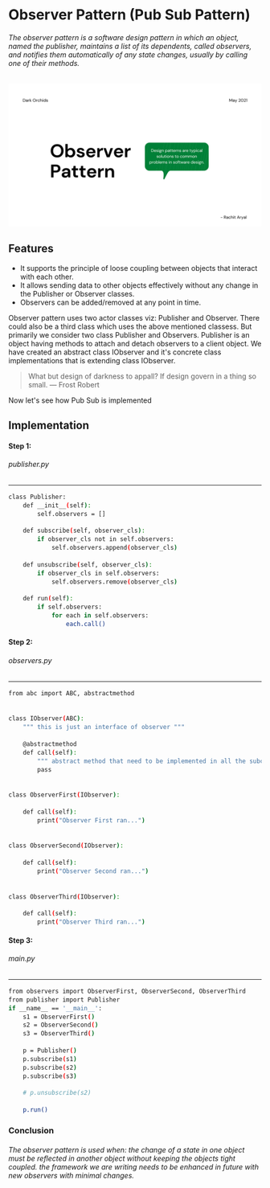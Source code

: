 # Observer Pattern (Pub Sub Pattern)

###### The observer pattern is a software design pattern in which an object, named the publisher, maintains a list of its dependents, called observers, and notifies them automatically of any state changes, usually by calling one of their methods.

![](https://raw.githubusercontent.com/rachitaryal/python_designs/master/images/present/2.png)

## Features

- It supports the principle of loose coupling between objects that interact with each other.
- It allows sending data to other objects effectively without any change in the Publisher or Observer classes.
- Observers can be added/removed at any point in time.

Observer pattern uses two actor classes viz: Publisher and Observer. There could also be a third class which uses the above mentioned classess. But primarily we consider two class Publisher and Observers. Publisher is an object having methods to attach and detach observers to a client object. We have created an abstract class IObserver and it's concrete class implementations that is extending class IObserver.

> What but design of darkness to appall?
> If design govern in a thing so small.
> — Frost Robert

Now let's see how Pub Sub is implemented

## Implementation

#### Step 1:

###### publisher.py

---

```sh
class Publisher:
    def __init__(self):
        self.observers = []

    def subscribe(self, observer_cls):
        if observer_cls not in self.observers:
            self.observers.append(observer_cls)

    def unsubscribe(self, observer_cls):
        if observer_cls in self.observers:
            self.observers.remove(observer_cls)

    def run(self):
        if self.observers:
            for each in self.observers:
                each.call()

```

#### Step 2:

###### observers.py

---

```sh
from abc import ABC, abstractmethod


class IObserver(ABC):
    """ this is just an interface of observer """

    @abstractmethod
    def call(self):
        """ abstract method that need to be implemented in all the subclass """
        pass


class ObserverFirst(IObserver):

    def call(self):
        print("Observer First ran...")


class ObserverSecond(IObserver):

    def call(self):
        print("Observer Second ran...")


class ObserverThird(IObserver):

    def call(self):
        print("Observer Third ran...")


```

#### Step 3:

###### main.py

---

```sh
from observers import ObserverFirst, ObserverSecond, ObserverThird
from publisher import Publisher
if __name__ == '__main__':
    s1 = ObserverFirst()
    s2 = ObserverSecond()
    s3 = ObserverThird()

    p = Publisher()
    p.subscribe(s1)
    p.subscribe(s2)
    p.subscribe(s3)

    # p.unsubscribe(s2)

    p.run()

```

### Conclusion

###### The observer pattern is used when: the change of a state in one object must be reflected in another object without keeping the objects tight coupled. the framework we are writing needs to be enhanced in future with new observers with minimal changes.

